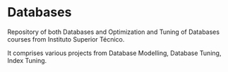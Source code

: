 # Databases

Repository of both Databases and Optimization and Tuning of Databases courses from Instituto Superior Técnico.

It comprises various projects from Database Modelling, Database Tuning, Index Tuning.
